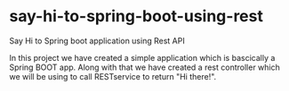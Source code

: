 # say-hi-to-spring-boot-using-rest
Say Hi to Spring boot application using Rest API


In this project we have created a simple application which is bascically a Spring BOOT app. 
Along with that we have created a rest controller which we will be using to call RESTservice to return "Hi there!".
